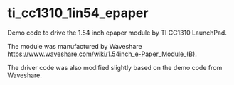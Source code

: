 # ti_cc1310_1in54_epaper

Demo code to drive the 1.54 inch epaper module by TI CC1310 LaunchPad.

The module was manufactured by Waveshare https://www.waveshare.com/wiki/1.54inch_e-Paper_Module_(B).

The driver code was also modified slightly based on the demo code from Waveshare.
